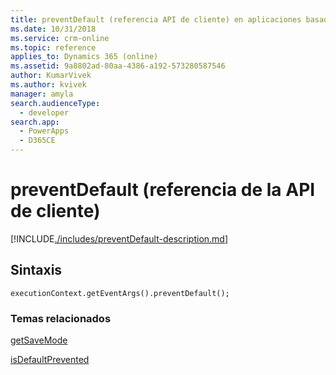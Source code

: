 ```yaml
---
title: preventDefault (referencia API de cliente) en aplicaciones basadas en modelo| MicrosoftDocs
ms.date: 10/31/2018
ms.service: crm-online
ms.topic: reference
applies_to: Dynamics 365 (online)
ms.assetid: 9a8802ad-80aa-4386-a192-573280587546
author: KumarVivek
ms.author: kvivek
manager: amyla
search.audienceType:
  - developer
search.app:
  - PowerApps
  - D365CE
---
```

# <a name="preventdefault-client-api-reference"></a>preventDefault (referencia de la API de cliente)



[!INCLUDE[./includes/preventDefault-description.md](./includes/preventDefault-description.md)]

## <a name="syntax"></a>Sintaxis

`executionContext.getEventArgs().preventDefault();`

### <a name="related-topics"></a>Temas relacionados

[getSaveMode](getSaveMode.md)

[isDefaultPrevented](isDefaultPrevented.md)



